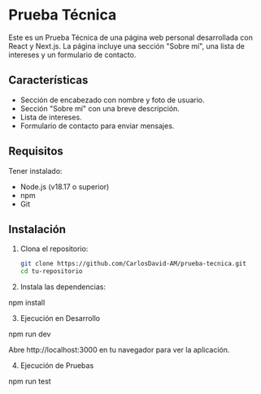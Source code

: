 # Prueba Técnica

Este es un Prueba Técnica de una página web personal desarrollada con React y Next.js. La página incluye una sección "Sobre mí", una lista de intereses y un formulario de contacto.

## Características

- Sección de encabezado con nombre y foto de usuario.
- Sección "Sobre mí" con una breve descripción.
- Lista de intereses.
- Formulario de contacto para enviar mensajes.

## Requisitos
  Tener instalado:
  
- Node.js (v18.17 o superior)
- npm
- Git

## Instalación

1. Clona el repositorio:

   ```bash
   git clone https://github.com/CarlosDavid-AM/prueba-tecnica.git
   cd tu-repositorio


2. Instala las dependencias:

  npm install


3. Ejecución en Desarrollo

  npm run dev

  Abre http://localhost:3000 en tu navegador para ver la aplicación.


4. Ejecución de Pruebas

  npm run test

